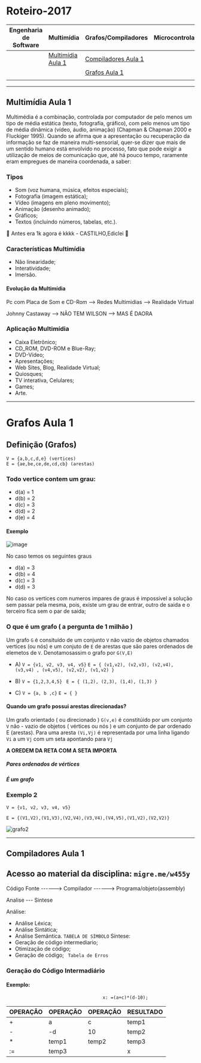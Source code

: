 # Roteiro-2017

| Engenharia de Software  | Multimídia            |    Grafos/Compiladores  | Microcontroladores  | Programação Internet  |
|---|---|---|---|---|
|                         |  [Multimídia Aula 1](#multimídia-aula-1)   |   [Compiladores Aula 1](#compiladores-aula-1)    |                       |
|||[Grafos Aula 1](#grafos-aula-1)||
|||||

----
## Multimídia Aula 1


Multimédia é a combinação, controlada por computador de pelo menos um tipo de média estática (texto, fotografia, gráfico), com pelo menos um tipo de média dinâmica (vídeo, áudio, animação) (Chapman & Chapman 2000 e Fluckiger 1995). Quando se afirma que a apresentação ou recuperação da informação se faz de maneira multi-sensorial, quer-se dizer que mais de um sentido humano está envolvido no processo, fato que pode exigir a utilização de meios de comunicação que, até há pouco tempo, raramente eram empregues de maneira coordenada, a saber:

### Tipos

- Som (voz humana, música, efeitos especiais);
- Fotografia (imagem estática);
- Vídeo (imagens em pleno movimento);
- Animação (desenho animado);
- Gráficos;
- Textos (incluindo números, tabelas, etc.).

 :shit: Antes era 1k agora é kkkk - CASTILHO,Ediclei :shit:

### Características Multimídia 

- Não linearidade;
- Interatividade;
- Imersão.

#### Evolução da Multimídia

Pc com Placa de Som e CD-Rom --> Redes Multimidias --> Realidade Virtual

Johnny Castaway -->  NÃO TEM WILSON --> MAS É DAORA

### Aplicação Multimídia 

- Caixa Eletrônico;
- CD_ROM, DVD-ROM e Blue-Ray;
- DVD-Vídeo;
- Apresentações;
- Web Sites, Blog, Realidade Virtual;
- Quiosques;
- TV interativa, Celulares;
- Games;
- Arte.

---
# Grafos Aula 1

## Definição (Grafos)

```
V = {a,b,c,d,e} (vertices)
E = {ae,be,ce,de,cd,cb} (arestas)
```

### Todo vertice contem um grau:
* d(a) = 1
* d(b) = 2
* d(c) = 3
* d(d) = 2
* d(e) = 4
    
#### Exemplo

![image](http://s.glbimg.com/og/rg/f/original/2011/12/09/pontes_grafo_291_218.jpg)

No caso temos os seguintes graus

* d(a) = 3
* d(b) = 4
* d(c) = 3
* d(d) = 3

No caso os vertices com numeros impares de graus é impossivel a solução sem passar pela mesma, pois, existe um grau de entrar, outro de saida e o terceiro fica sem o par de saida; 

### O que é um grafo ( a pergunta de 1 milhão )

Um grafo `G` é consituido de um conjunto `V` não vazio de objetos chamados vertices (ou nós) e um conjuto de `E` de arestas que são pares ordenados de elemetos de `V`. Denotamosassim o grafo por `G(V,E)`

* A)
`V = {v1, v2, v3, v4, v5}`
`E = { (v1,v2), (v2,v3), (v2,v4), (v3,v4) , (v4,v5), (v2,v2), (v1,v2) }`

* B)
`V = {1,2,3,4,5} `
`E = { (1,2), (2,3), (1,4), (1,3) }` 

* C)
`V = {a, b ,c}`
`E = { }`

#### Quando um grafo possui arestas direcionadas?

Um grafo orientado ( ou direcionado ) `G(v,e)` é constitúido por um conjunto `V` não - vazio de objetos ( vértices ou nós ) e um conjunto de par ordenado E (arestas).
Para uma aresta `(Vi,Vj)` é representada por uma linha ligando `Vi` a um `Vj` com um seta apontando para `Vj`

**A OREDEM DA RETA COM A SETA IMPORTA** 

##### Pares ordenados de vértices
##### É um grafo

### Exemplo 2

`V = {v1, v2, v3, v4, v5}`

`E = {(V1,V2),(V1,V3),(V2,V4),(V3,V4),(V4,V5),(V1,V2),(V2,V2)}` 

![grafo2](grafo.png)


---
## Compiladores Aula 1

Acesso ao material da disciplina:
``migre.me/w455y``
---
Código Fonte ------> Compilador ------> Programa/objeto(assembly)

Analise --- Sintese


Análise:
- Análise Léxica;
- Análise Sintática;
- Análise Semântica.
   ``TABELA DE SÍMBOLO``
Síntese:
- Geração de código intermediario;
- Otimização de código;
- Geração de código;
 `` Tabela de Erros`` 

### Geração do Código Intermadiário

#### Exemplo:
``` 
                                    x: =(a+c)*(d-10);
``` 

|OPERAÇÃO|OPERAÇÃO|OPERAÇÃO|RESULTADO|
|   ---  |   ---  |   ---  |   ---   |
|    +   |    a   |    c   |  temp1  |
|    -   |   -d   |   10   |  temp2  |
|    *   |  temp1 |  temp2 |  temp3  |
|   :=   |  temp3 |        |    x    |
                       


